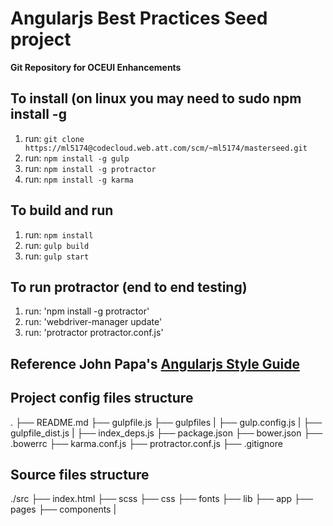 # Angularjs Best Practices Seed project

**Git Repository for OCEUI Enhancements**
## To install (on linux you may need to sudo npm install -g
 1. run: `git clone https://ml5174@codecloud.web.att.com/scm/~ml5174/masterseed.git`
 2. run: `npm install -g gulp`
 3. run: `npm install -g protractor`
 4. run: `npm install -g karma`

## To build and run
 1. run: `npm install`
 2. run: `gulp build`
 3. run: `gulp start`

## To run protractor (end to end testing)
1. run: 'npm install -g protractor'
2. run: 'webdriver-manager update'
3. run: 'protractor protractor.conf.js'
 
## Reference John Papa's [Angularjs Style Guide](https://github.com/johnpapa/angular-styleguide "Angular Style Guide")

## Project config files structure
.
├──  README.md
├──  gulpfile.js
├──  gulpfiles
|   ├──  gulp.config.js
|   ├──  gulpfile_dist.js
|   ├──  index_deps.js
├──  package.json
├──  bower.json
├──  .bowerrc
├──  karma.conf.js
├──  protractor.conf.js
├──  .gitignore

## Source files structure
./src
├──  index.html
├──  scss
├──  css
├──  fonts
├──  lib
├──  app
├──  pages
├──  components
|   
